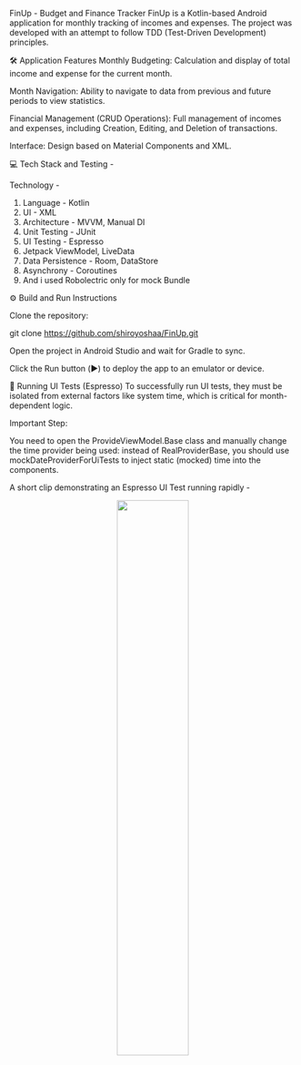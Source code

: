 FinUp - Budget and Finance Tracker
FinUp is a Kotlin-based Android application for monthly tracking of incomes and expenses. The project was developed with an attempt to follow TDD (Test-Driven Development) principles.

🛠️ Application Features
Monthly Budgeting: Calculation and display of total income and expense for the current month.

Month Navigation: Ability to navigate to data from previous and future periods to view statistics.

Financial Management (CRUD Operations): Full management of incomes and expenses, including Creation, Editing, and Deletion of transactions.

Interface: Design based on Material Components and XML.

💻 Tech Stack and Testing - 

Technology -
1. Language - Kotlin
2. UI - XML
3. Architecture - MVVM, Manual DI
4. Unit Testing - JUnit
5. UI Testing -	Espresso
6. Jetpack	ViewModel, LiveData
8. Data Persistence - Room, DataStore
9. Asynchrony	- Coroutines
10. And i used Robolectric only for mock Bundle

⚙️ Build and Run Instructions

Clone the repository: 

git clone https://github.com/shiroyoshaa/FinUp.git

Open the project in Android Studio and wait for Gradle to sync.

Click the Run button (▶️) to deploy the app to an emulator or device.

🧪 Running UI Tests (Espresso)
To successfully run UI tests, they must be isolated from external factors like system time, which is critical for month-dependent logic.

Important Step:

You need to open the ProvideViewModel.Base class and manually change the time provider being used: instead of RealProviderBase, you should use mockDateProviderForUiTests to inject static (mocked) time into the components.

A short clip demonstrating an Espresso UI Test running rapidly - 

<p align="center">
  <img src="https://github.com/user-attachments/assets/6ebe4af2-704a-4f8c-adfc-01cfddf52889" width="50%">
</p>


